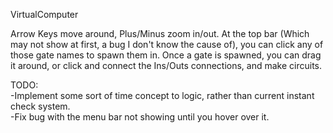VirtualComputer

Arrow Keys move around, Plus/Minus zoom in/out.
At the top bar (Which may not show at first, a bug I don't know the cause of), you can click any of those gate names to spawn them in.
Once a gate is spawned, you can drag it around, or click and connect the Ins/Outs connections, and make circuits.

TODO:  
-Implement some sort of time concept to logic, rather than current instant check system.  
-Fix bug with the menu bar not showing until you hover over it.  
